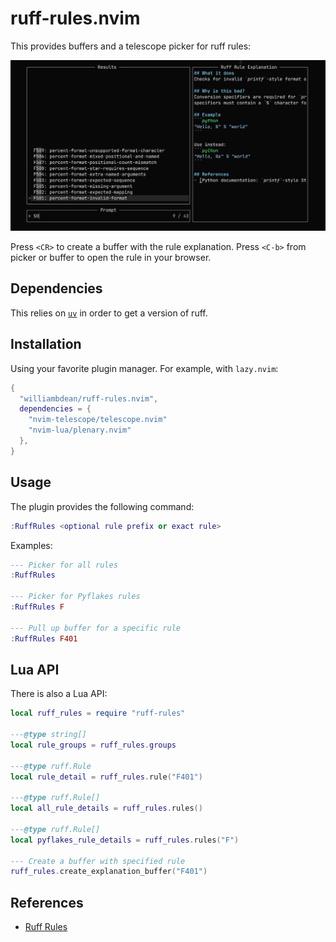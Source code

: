# ruff-rules.nvim

This provides buffers and a telescope picker for ruff rules:

![Ruff Rules Picker](assets/ruff-rules-preview.png)

Press `<CR>` to create a buffer with the rule explanation.
Press `<C-b>` from picker or buffer to open the rule in your browser.

## Dependencies

This relies on [`uv`](https://docs.astral.sh/uv/) in order to get a version of ruff.

## Installation

Using your favorite plugin manager. For example, with `lazy.nvim`:

```lua
{
  "williambdean/ruff-rules.nvim",
  dependencies = {
    "nvim-telescope/telescope.nvim"
    "nvim-lua/plenary.nvim"
  },
}
```

## Usage

The plugin provides the following command:

```lua
:RuffRules <optional rule prefix or exact rule>
```

Examples:

```lua
--- Picker for all rules
:RuffRules

--- Picker for Pyflakes rules
:RuffRules F

--- Pull up buffer for a specific rule
:RuffRules F401
```

## Lua API

There is also a Lua API:

```lua
local ruff_rules = require "ruff-rules"

---@type string[]
local rule_groups = ruff_rules.groups

---@type ruff.Rule
local rule_detail = ruff_rules.rule("F401")

---@type ruff.Rule[]
local all_rule_details = ruff_rules.rules()

---@type ruff.Rule[]
local pyflakes_rule_details = ruff_rules.rules("F")

--- Create a buffer with specified rule
ruff_rules.create_explanation_buffer("F401")
```

## References

- [Ruff Rules](https://docs.astral.sh/ruff/rules/)
